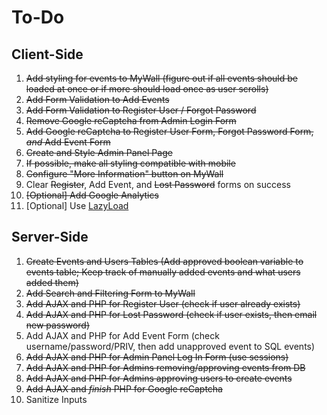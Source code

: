 # To-Do
## Client-Side
1. ~~Add styling for events to MyWall (figure out if all events should be loaded at once or if more should load once as user scrolls)~~
2. ~~Add Form Validation to Add Events~~
3. ~~Add Form Validation to Register User / Forgot Password~~
4. ~~Remove Google reCaptcha from Admin Login Form~~
5. ~~Add Google reCaptcha to Register User Form, Forgot Password Form, _and_ Add Event Form~~
6. ~~Create and Style Admin Panel Page~~
7. ~~If possible, make all styling compatible with mobile~~
8. ~~Configure "More Information" button on MyWall~~
9. Clear ~~Register~~, Add Event, and ~~Lost Password~~ forms on success
10. ~~[Optional] Add Google Analytics~~
11. [Optional] Use [LazyLoad](http://www.appelsiini.net/projects/lazyload)

## Server-Side
1. ~~Create Events and Users Tables (Add approved boolean variable to events table; Keep track of manually added events and what users added them)~~
2. ~~Add Search and Filtering Form to MyWall~~
3. ~~Add AJAX and PHP for Register User (check if user already exists)~~
4. ~~Add AJAX and PHP for Lost Password (check if user exists, then email new password)~~
5. Add AJAX and PHP for Add Event Form (check username/password/PRIV, then add unapproved event to SQL events)
6. ~~Add AJAX and PHP for Admin Panel Log In Form (use sessions)~~
7. ~~Add AJAX and PHP for Admins removing/approving events from DB~~
8. ~~Add AJAX and PHP for Admins approving users to create events~~
9. ~~Add AJAX and _finish_ PHP for Google reCaptcha~~
10. Sanitize Inputs
